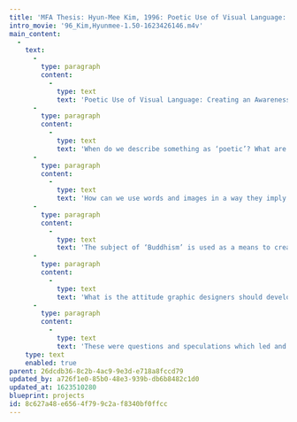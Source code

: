 ```yaml
---
title: 'MFA Thesis: Hyun-Mee Kim, 1996: Poetic Use of Visual Language: Creating an Awareness in Time, Space and Mind'
intro_movie: '96_Kim,Hyunmee-1.50-1623426146.m4v'
main_content:
  -
    text:
      -
        type: paragraph
        content:
          -
            type: text
            text: 'Poetic Use of Visual Language: Creating an Awareness in Time, Space and Mind. '
      -
        type: paragraph
        content:
          -
            type: text
            text: 'When do we describe something as ‘poetic’? What are the characteristics that make something ‘poetic’? My thesis is to investigate these qualities of the poetic through the visual exploration, in order to understand the nature of poetic comprehensively.'
      -
        type: paragraph
        content:
          -
            type: text
            text: 'How can we use words and images in a way they imply deeper meaning than their original meaning? How can we use time and sound to involve mental participation and to impact feelings and emotions?'
      -
        type: paragraph
        content:
          -
            type: text
            text: 'The subject of ‘Buddhism’ is used as a means to create visual projects and as a link to the concept of poetry, which is to help others see ‘Reality’.'
      -
        type: paragraph
        content:
          -
            type: text
            text: 'What is the attitude graphic designers should develop in order to see the values and principles which underlie the appearances of things? How do we bring that vision to others? What is a contribution that the poetic language makes in visual communication?'
      -
        type: paragraph
        content:
          -
            type: text
            text: 'These were questions and speculations which led and formed this study.'
    type: text
    enabled: true
parent: 26dcdb36-8c2b-4ac9-9e3d-e718a8fccd79
updated_by: a726f1e0-85b0-48e3-939b-db6b8482c1d0
updated_at: 1623510280
blueprint: projects
id: 8c627a48-e656-4f79-9c2a-f8340bf0ffcc
---
```

